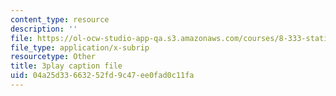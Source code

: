 ```yaml
---
content_type: resource
description: ''
file: https://ol-ocw-studio-app-qa.s3.amazonaws.com/courses/8-333-statistical-mechanics-i-statistical-mechanics-of-particles-fall-2013/04a25d33663252fd9c47ee0fad0c11fa_6gMgNriK1Nk.vtt
file_type: application/x-subrip
resourcetype: Other
title: 3play caption file
uid: 04a25d33-6632-52fd-9c47-ee0fad0c11fa
---
```


